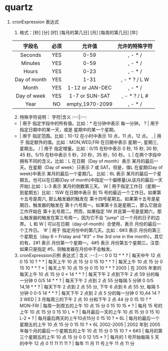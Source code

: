 # quartz

1. cronExpression 表达式
   1. 格式：[秒] [分] [时] [每月的第几日] [月] [每周的第几日] [年]
   
   字段名| 必须 | 允许值 | 允许的特殊字符
   :--:|:--:|:--:|:--:
   Seconds | YES | 0-59 | , - * /
   Minutes | YES | 0-59 | , - * /
   Hours   | YES | 0-23 | , - * /
   Day of month | YES | 1-31 | , - * ? / L W
   Month   | YES | 1-12 or JAN-DEC | , - * /
   Day of week | YES | 1-7 or SUN-SAT | , - * ? / L #
   Year | NO | empty,1970-2099 | , - * /
   2. 特殊字符说明：
   字符|含义
   :--:|:--:
   * | 用于 指定字段中的所有值。比如：* 在分钟中表示 每一分钟。
   ? | 用于 指定日期中的某一天，或是 星期中的某一个星期。
   - | 用于 指定范围。比如：10-12 在小时中表示 10 点，11 点，12 点。
   , | 用于 指定额外的值。比如：MON,WED,FRI 在日期中表示 星期一, 星期三, 星期五。
   / | 用于 指定增量。比如：0/15 在秒中表示 0 秒, 15 秒, 30 秒, 45 秒。5/15 在秒中表示 5 秒，20 秒，35 秒，50 秒。
   L | 在两个字段中拥有不同的含义。比如：L 在日期（Day of month）表示 某月的最后一天。在星期（Day of week）只表示 7 或 SAT。但是，值L 在星期(Day of week)中表示 某月的最后一个星期几。 比如：6L 表示 某月的最后一个星期五。也可以在日期(Day of month)中指定一个偏移量(从该月的最后一天开始).比如：L-3 表示 某月的倒数第三天。
   W | 用于指定工作日（星期一到星期五）比如：15W 在日期中表示 到 15 号的最近一个工作日。如果第十五号是周六, 那么触发器的触发在 第十四号星期五。如果第十五号是星期日，触发器的触发在 第十六号周一。如果第十五是星期二，那么它就会工作开始在 第十五号周二。然而，如果指定 1W 并且第一号是星期六，那么触发器的触发在第三号周一，因为它不会 "jump" 过一个月的日子的边界。
   L 和 W | 可以在日期（day-of-month）合使用，表示 月份的最后一个工作日。
   ‘#’ | 用于 指定月份中的第几天。比如：6#3 表示 月份的第三个星期五（day 6 = Friday and "#3" = the 3rd one in the month）。其它的有，2#1 表示 月份第一个星期一。4#5 表示 月份第五个星期三。注意: 如果只是指定 #5，则触发器在月份中不会触发。
   3. cronExpression示例
   表达式 | 含义
   :--:|:--:
   0 0 12 * * ?  | 每天中午 12 点
   0 15 10 ? * * | 每天上午 10 点 15 分
   0 15 10 * * ? | 每天上午 10 点 15 分
   0 15 10 * * ? * | 每天上午 10 点 15 分
   0 15 10 * * ? 2005 | 在 2005 年里的每天上午 10 点 15 分
   0 * 14 * * ? | 每天下午 2 点到下午 2 点 59 分的每一分钟
   0 0/5 14 * * ? | 每天下午 2 点到 2 点 55 分每隔 5 分钟
   0 0/5 14,18 * * ? | 每天下午 2 点到 2 点 55 分, 下午 6 点到 6 点 55 分, 每隔 5 分钟
   0 0-5 14 * * ? | 每天下午 2 点到 2 点 5 分的每一分钟
   0 10,44 14 ? 3 WED | 3 月每周三的下午 2 点 10 分和下午 2 点 44 分
   0 15 10 ? * MON-FRI | 每周一到周五的上午 10 点 15 分
   0 15 10 15 * ? | 每月 15 号的上午 10 点 15 分
   0 15 10 L * ? | 每月最后一天的上午 10 点 15 分
   0 15 10 L-2 * ? | 每月最后两天的上午10点15分
   0 15 10 ? * 6L | 每月的最后一个星期五的上午 10 点 15 分
   0 15 10 ? * 6L 2002-2005 | 2002 年到 2005 年每个月的最后一个星期五的上午 10 点 15 分
   0 15 10 ? * 6#3 | 每月的第三个星期五的上午 10 点 15 分
   0 0 12 1/5 * ? | 每月的 1 号开始每隔 5 天的中午 12 点
   0 11 11 11 11 ? | 每年 11 月 11 号上午 11 点 11 分
   
   
